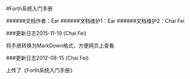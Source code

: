 #Forth系统入门手册

######文档作者：Ear
######文档维护1：Ear
######文档维护2：Chai Fei

###更新日志2015-11-19 (Chai Fei)

将手册转换为MarkDown格式，方便网页上查看

###更新日志2012-08-15 (Chai Fei)

上传了《Forth系统入门手册》
